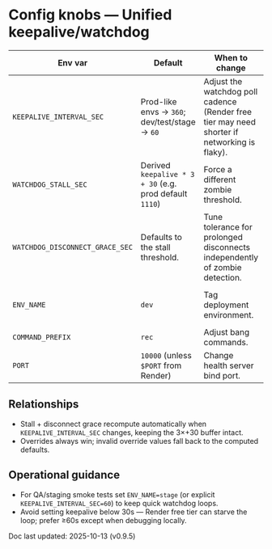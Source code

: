 # Config knobs — Unified keepalive/watchdog

| Env var | Default | When to change | Notes |
| --- | --- | --- | --- |
| `KEEPALIVE_INTERVAL_SEC` | Prod-like envs → `360`; dev/test/stage → `60` | Adjust the watchdog poll cadence (Render free tier may need shorter if networking is flaky). | Maps directly to the watchdog `check_every` interval. Must remain between 60–600s for prod as per requirement. |
| `WATCHDOG_STALL_SEC` | Derived `keepalive * 3 + 30` (e.g. prod default `1110`) | Force a different zombie threshold. | Mirrors the legacy heuristic of "3× interval + 30s"; override when traffic patterns demand faster restarts. |
| `WATCHDOG_DISCONNECT_GRACE_SEC` | Defaults to the stall threshold. | Tune tolerance for prolonged disconnects independently of zombie detection. | If unset, disconnect and zombie limits are the same. |
| `ENV_NAME` | `dev` | Tag deployment environment. | Drives the keepalive defaults above (values other than `dev/development/test/qa/stage` treated as prod). |
| `COMMAND_PREFIX` | `rec` | Adjust bang commands. | No change for keepalive but included for completeness. |
| `PORT` | `10000` (unless `$PORT` from Render) | Change health server bind port. | Health endpoints `/ready` + `/healthz` continue to rely on the heartbeat timestamps. |

## Relationships
- Stall + disconnect grace recompute automatically when `KEEPALIVE_INTERVAL_SEC` changes, keeping the 3×+30 buffer intact.
- Overrides always win; invalid override values fall back to the computed defaults.

## Operational guidance
- For QA/staging smoke tests set `ENV_NAME=stage` (or explicit `KEEPALIVE_INTERVAL_SEC=60`) to keep quick watchdog loops.
- Avoid setting keepalive below 30s — Render free tier can starve the loop; prefer ≥60s except when debugging locally.

Doc last updated: 2025-10-13 (v0.9.5)
